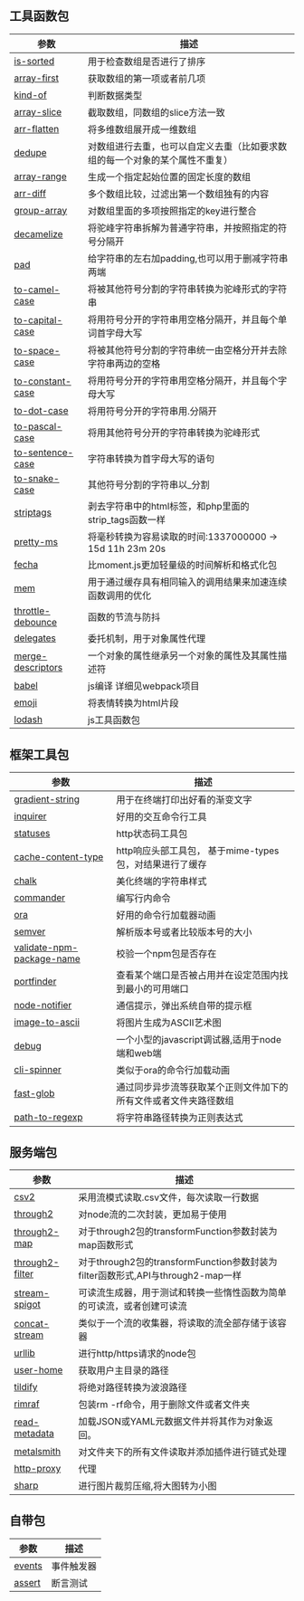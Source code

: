 ## 工具函数包

<table><thead><tr><th>参数</th><th>描述</th></tr></thead><tbody><tr><td><a href='https://www.npmjs.com/package/is-sorted'>is-sorted</a></td><td>用于检查数组是否进行了排序</td></tr><tr><tr><td><a href='https://www.npmjs.com/package/array-first'>array-first</a></td><td>获取数组的第一项或者前几项</td></tr><tr><tr><td><a href='https://www.npmjs.com/package/kind-of'>kind-of</a></td><td>判断数据类型</td></tr><tr><tr><td><a href='https://www.npmjs.com/package/array-slice'>array-slice</a></td><td>截取数组，同数组的slice方法一致</td></tr><tr><tr><td><a href='https://www.npmjs.com/package/arr-flatten'>arr-flatten</a></td><td>将多维数组展开成一维数组</td></tr><tr><tr><td><a href='https://www.npmjs.com/package/dedupe'>dedupe</a></td><td>对数组进行去重，也可以自定义去重（比如要求数组的每一个对象的某个属性不重复）</td></tr><tr><tr><td><a href='https://www.npmjs.com/package/array-range'>array-range</a></td><td>生成一个指定起始位置的固定长度的数组</td></tr><tr><tr><td><a href='https://www.npmjs.com/package/arr-diff'>arr-diff</a></td><td>多个数组比较，过滤出第一个数组独有的内容</td></tr><tr><tr><td><a href='https://www.npmjs.com/package/group-array'>group-array</a></td><td>对数组里面的多项按照指定的key进行整合</td></tr><tr><tr><td><a href='https://www.npmjs.com/package/decamelize'>decamelize</a></td><td>将驼峰字符串拆解为普通字符串，并按照指定的符号分隔开</td></tr><tr><tr><td><a href='https://www.npmjs.com/package/pad'>pad</a></td><td>给字符串的左右加padding,也可以用于删减字符串两端</td></tr><tr><tr><td><a href='https://www.npmjs.com/package/to-camel-case'>to-camel-case</a></td><td>将被其他符号分割的字符串转换为驼峰形式的字符串</td></tr><tr><tr><td><a href='https://www.npmjs.com/package/to-capital-case'>to-capital-case</a></td><td>将用符号分开的字符串用空格分隔开，并且每个单词首字母大写</td></tr><tr><tr><td><a href='https://www.npmjs.com/package/to-space-case'>to-space-case</a></td><td>将被其他符号分割的字符串统一由空格分开并去除字符串两边的空格</td></tr><tr><tr><td><a href='https://www.npmjs.com/package/to-constant-case'>to-constant-case</a></td><td>将用符号分开的字符串用空格分隔开，并且每个字母大写</td></tr><tr><tr><td><a href='https://www.npmjs.com/package/to-dot-case'>to-dot-case</a></td><td>将用符号分开的字符串用.分隔开</td></tr><tr><tr><td><a href='https://www.npmjs.com/package/to-pascal-case'>to-pascal-case</a></td><td>将用其他符号分开的字符串转换为驼峰形式</td></tr><tr><tr><td><a href='https://www.npmjs.com/package/to-sentence-case'>to-sentence-case</a></td><td>字符串转换为首字母大写的语句</td></tr><tr><tr><td><a href='https://www.npmjs.com/package/to-snake-case'>to-snake-case</a></td><td>其他符号分割的字符串以_分割</td></tr><tr><tr><td><a href='https://www.npmjs.com/package/striptags'>striptags</a></td><td>剥去字符串中的html标签，和php里面的strip_tags函数一样</td></tr><tr><tr><td><a href='https://www.npmjs.com/package/pretty-ms'>pretty-ms</a></td><td>将毫秒转换为容易读取的时间:1337000000 → 15d 11h 23m 20s</td></tr><tr><tr><td><a href='https://www.npmjs.com/package/fecha'>fecha</a></td><td>比moment.js更加轻量级的时间解析和格式化包</td></tr><tr><tr><td><a href='https://www.npmjs.com/package/mem'>mem</a></td><td>用于通过缓存具有相同输入的调用结果来加速连续函数调用的优化</td></tr><tr><tr><td><a href='https://www.npmjs.com/package/throttle-debounce'>throttle-debounce</a></td><td>函数的节流与防抖</td></tr><tr><tr><td><a href='https://www.npmjs.com/package/delegates'>delegates</a></td><td>委托机制，用于对象属性代理</td></tr><tr><tr><td><a href='https://www.npmjs.com/package/merge-descriptors'>merge-descriptors</a></td><td>一个对象的属性继承另一个对象的属性及其属性描述符</td></tr><tr><tr><td><a href='https://www.npmjs.com/package/babel'>babel</a></td><td>js编译 详细见webpack项目</td></tr><tr><tr><td><a href='https://www.npmjs.com/package/emoji'>emoji</a></td><td>将表情转换为html片段</td></tr><tr><tr><td><a href='https://www.npmjs.com/package/lodash'>lodash</a></td><td>js工具函数包</td></tr><tr></tbody></table>

## 框架工具包

<table><thead><tr><th>参数</th><th>描述</th></tr></thead><tbody><tr><td><a href='https://www.npmjs.com/package/gradient-string'>gradient-string</a></td><td>用于在终端打印出好看的渐变文字</td></tr><tr><tr><td><a href='https://www.npmjs.com/package/inquirer'>inquirer</a></td><td>好用的交互命令行工具</td></tr><tr><tr><td><a href='https://www.npmjs.com/package/statuses'>statuses</a></td><td>http状态码工具包</td></tr><tr><tr><td><a href='https://www.npmjs.com/package/cache-content-type'>cache-content-type</a></td><td>http响应头部工具包， 基于mime-types包，对结果进行了缓存</td></tr><tr><tr><td><a href='https://www.npmjs.com/package/chalk'>chalk</a></td><td>美化终端的字符串样式</td></tr><tr><tr><td><a href='https://www.npmjs.com/package/commander'>commander</a></td><td>编写行内命令</td></tr><tr><tr><td><a href='https://www.npmjs.com/package/ora'>ora</a></td><td>好用的命令行加载器动画</td></tr><tr><tr><td><a href='https://www.npmjs.com/package/semver'>semver</a></td><td>解析版本号或者比较版本号的大小</td></tr><tr><tr><td><a href='https://www.npmjs.com/package/validate-npm-package-name'>validate-npm-package-name</a></td><td>校验一个npm包是否存在</td></tr><tr><tr><td><a href='https://www.npmjs.com/package/portfinder'>portfinder</a></td><td>查看某个端口是否被占用并在设定范围内找到最小的可用端口</td></tr><tr><tr><td><a href='https://www.npmjs.com/package/node-notifier'>node-notifier</a></td><td>通信提示，弹出系统自带的提示框</td></tr><tr><tr><td><a href='https://www.npmjs.com/package/image-to-ascii'>image-to-ascii</a></td><td>将图片生成为ASCII艺术图</td></tr><tr><tr><td><a href='https://www.npmjs.com/package/debug'>debug</a></td><td>一个小型的javascript调试器,适用于node端和web端</td></tr><tr><tr><td><a href='https://www.npmjs.com/package/cli-spinner'>cli-spinner</a></td><td>类似于ora的命令行加载动画</td></tr><tr><tr><td><a href='https://www.npmjs.com/package/fast-glob'>fast-glob</a></td><td>通过同步异步流等获取某个正则文件加下的所有文件或者文件夹路径数组</td></tr><tr><tr><td><a href='https://www.npmjs.com/package/path-to-regexp'>path-to-regexp</a></td><td>将字符串路径转换为正则表达式</td></tr><tr></tbody></table>

## 服务端包

<table><thead><tr><th>参数</th><th>描述</th></tr></thead><tbody><tr><td><a href='https://www.npmjs.com/package/csv2'>csv2</a></td><td>采用流模式读取.csv文件，每次读取一行数据</td></tr><tr><tr><td><a href='https://www.npmjs.com/package/through2'>through2</a></td><td>对node流的二次封装，更加易于使用</td></tr><tr><tr><td><a href='https://www.npmjs.com/package/through2-map'>through2-map</a></td><td>对于through2包的transformFunction参数封装为map函数形式</td></tr><tr><tr><td><a href='https://www.npmjs.com/package/through2-filter'>through2-filter</a></td><td>对于through2包的transformFunction参数封装为filter函数形式,API与through2-map一样</td></tr><tr><tr><td><a href='https://www.npmjs.com/package/stream-spigot'>stream-spigot</a></td><td>可读流生成器，用于测试和转换一些惰性函数为简单的可读流，或者创建可读流</td></tr><tr><tr><td><a href='https://www.npmjs.com/package/concat-stream'>concat-stream</a></td><td>类似于一个流的收集器，将读取的流全部存储于该容器</td></tr><tr><tr><td><a href='https://www.npmjs.com/package/urllib'>urllib</a></td><td>进行http/https请求的node包</td></tr><tr><tr><td><a href='https://www.npmjs.com/package/user-home'>user-home</a></td><td>获取用户主目录的路径</td></tr><tr><tr><td><a href='https://www.npmjs.com/package/tildify'>tildify</a></td><td>将绝对路径转换为波浪路径</td></tr><tr><tr><td><a href='https://www.npmjs.com/package/rimraf'>rimraf</a></td><td>包装rm -rf命令，用于删除文件或者文件夹</td></tr><tr><tr><td><a href='https://www.npmjs.com/package/read-metadata'>read-metadata</a></td><td>加载JSON或YAML元数据文件并将其作为对象返回。</td></tr><tr><tr><td><a href='https://www.npmjs.com/package/metalsmith'>metalsmith</a></td><td>对文件夹下的所有文件读取并添加插件进行链式处理</td></tr><tr><tr><td><a href='https://www.npmjs.com/package/http-proxy'>http-proxy</a></td><td>代理</td></tr><tr><tr><td><a href='https://www.npmjs.com/package/sharp'>sharp</a></td><td>进行图片裁剪压缩,将大图转为小图</td></tr><tr></tbody></table>

## 自带包

<table><thead><tr><th>参数</th><th>描述</th></tr></thead><tbody><tr><td><a href='https://www.npmjs.com/package/events'>events</a></td><td>事件触发器</td></tr><tr><tr><td><a href='https://www.npmjs.com/package/assert'>assert</a></td><td>断言测试</td></tr><tr></tbody></table>

